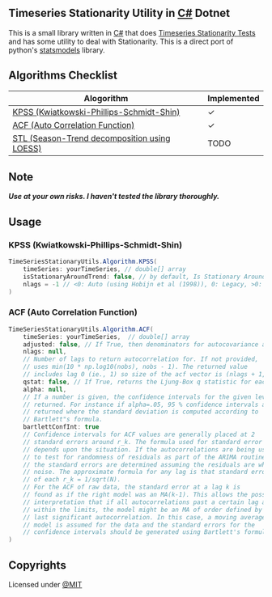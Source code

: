 ## Timeseries Stationarity Utility in [C#](https://learn.microsoft.com/en-us/dotnet/csharp/) Dotnet

This is a small library written in [C#](https://learn.microsoft.com/en-us/dotnet/csharp/) that does [Timeseries Stationarity Tests](https://machinelearningmastery.com/time-series-data-stationary-python/) and has some utility to deal with Stationarity. This is a direct port of python's [statsmodels](https://www.statsmodels.org/stable/index.html) library.

## Algorithms Checklist

| Alogorithm                                                                                                                                                  | Implemented |
| ----------------------------------------------------------------------------------------------------------------------------------------------------------- | ----------- |
| [KPSS (Kwiatkowski-Phillips-Schmidt-Shin)](https://www.statsmodels.org/stable/generated/statsmodels.tsa.stattools.kpss.html#statsmodels.tsa.stattools.kpss) | ✓           |
| [ACF (Auto Correlation Function)](https://www.statsmodels.org/stable/generated/statsmodels.tsa.stattools.acf.html#statsmodels.tsa.stattools.acf)            | ✓         |
| [STL (Season-Trend decomposition using LOESS)](https://www.statsmodels.org/stable/generated/statsmodels.tsa.seasonal.STL.html#statsmodels.tsa.seasonal.STL) | TODO        |

## Note

**_Use at your own risks. I haven't tested the library thoroughly._**

## Usage

### KPSS (Kwiatkowski-Phillips-Schmidt-Shin)

```C#
TimeSeriesStationaryUtils.Algorithm.KPSS(
    timeSeries: yourTimeSeries, // double[] array
    isStationaryAroundTrend: false, // by default, Is Stationary Around Constant would be used
    nlags = -1 // <0: Auto (using Hobijn et al (1998)), 0: Legacy, >0: number of lags used
)
```

### ACF (Auto Correlation Function)

```C#
TimeSeriesStationaryUtils.Algorithm.ACF(
    timeSeries: yourTimeSeries,  // double[] array
    adjusted: false, // If True, then denominators for autocovariance are n-k, otherwise n.
    nlags: null,
    // Number of lags to return autocorrelation for. If not provided,
    // uses min(10 * np.log10(nobs), nobs - 1). The returned value
    // includes lag 0 (ie., 1) so size of the acf vector is (nlags + 1,).
    qstat: false, // If True, returns the Ljung-Box q statistic for each autocorrelation coefficient.
    alpha: null,
    // If a number is given, the confidence intervals for the given level are
    // returned. For instance if alpha=.05, 95 % confidence intervals are
    // returned where the standard deviation is computed according to
    // Bartlett"s formula.
    bartlettConfInt: true
    // Confidence intervals for ACF values are generally placed at 2
    // standard errors around r_k. The formula used for standard error
    // depends upon the situation. If the autocorrelations are being used
    // to test for randomness of residuals as part of the ARIMA routine,
    // the standard errors are determined assuming the residuals are white
    // noise. The approximate formula for any lag is that standard error
    // of each r_k = 1/sqrt(N).
    // For the ACF of raw data, the standard error at a lag k is
    // found as if the right model was an MA(k-1). This allows the possible
    // interpretation that if all autocorrelations past a certain lag are
    // within the limits, the model might be an MA of order defined by the
    // last significant autocorrelation. In this case, a moving average
    // model is assumed for the data and the standard errors for the
    // confidence intervals should be generated using Bartlett's formula.
)
```

## Copyrights

Licensed under [@MIT](./LICENSE)

